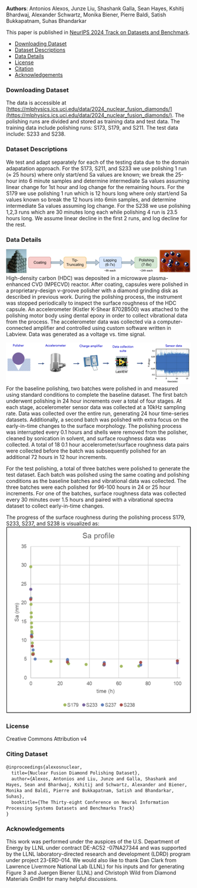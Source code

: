 __Authors__: Antonios Alexos, Junze Liu, Shashank Galla, Sean Hayes, Kshitij Bhardwaj, Alexander Schwartz, Monika Biener, Pierre Baldi, Satish Bukkapatnam, Suhas Bhandarkar

This paper is published in [NeurIPS 2024 Track on Datasets and Benchmark](https://neurips.cc/virtual/2024/poster/97539).

- [Downloading Dataset](#downloading-dataset)
- [Dataset Descriptions](#dataset-descriptions)
- [Data Details](#data-details)
- [License](#license)
- [Citation](#citation)
- [Acknowledgements](#acknowledgements)

### Downloading Dataset
The data is accessible at [https://mlphysics.ics.uci.edu/data/2024_nuclear_fusion_diamonds/](https://mlphysics.ics.uci.edu/data/2024_nuclear_fusion_diamonds/). The polishing runs are divided and stored as training data and test data. The training data include polishing runs: S173, S179, and S211. The test data include: S233 and S238.

### Dataset Descriptions
We test and adapt separately for each of the testing data due to the domain adapatation approach. For the S173, S211, and S233 we use polishing 1 run (≈ 25 hours) where only start/end Sa values are known; we break the 25-hour into 6 minute samples and determine intermediate Sa values assuming linear change for 1st hour and log change for the remaining hours. For the S179 we use polishing 1 run which is 12 hours long where only start/end Sa values known so break the 12 hours into 6min samples, and determine intermediate Sa values assuming log change. For the S238 we use polishing 1,2,3 runs which are 30 minutes long each while polishing 4 run is 23.5 hours long. We assume linear decline in the first 2 runs, and log decline for the rest.

### Data Details
![overview of shell fabrication process](images/Polishing_overview.png "Overview of shell fabrication process")
High-density carbon (HDC) was deposited in a microwave plasma-enhanced CVD (MPECVD) reactor. After coating, capsules were polished in a proprietary-design v-groove polisher with a diamond grinding disk as described in previous work. During the polishing process, the instrument was stopped periodically to inspect the surface roughness of the HDC capsule. An accelerometer (Kistler K-Shear 8702B500) was attached to the polishing motor body using dental epoxy in order to collect vibrational data from the process. The accelerometer data was collected via a computer-connected amplifier and controlled using custom software written in Labview. Data was generated as a voltage vs. time signal. 

![overview of data collection process](images/Data-Collection_overview.png "Overview of data collection process")
For the baseline polishing, two batches were polished in and measured using standard conditions to complete the baseline dataset. The first batch underwent polishing in 24 hour increments over a total of four stages. At each stage, accelerometer sensor data was collected at a 10kHz sampling rate. Data was collected over the entire run, generating 24 hour time-series datasets. Additionally, a second batch was polished with extra focus on the early-in-time changes to the surface morphology. The polishing process was interrupted every 0.1 hours and shells were removed from the polisher, cleaned by sonication in solvent, and surface roughness data was collected. A total of 18 0.1 hour accelerometer/surface roughness data pairs were collected before the batch was subsequently polished for an additional 72 hours in 12 hour increments.

For the test polishing, a total of three batches were polished to generate the test dataset. Each batch was polished using the same coating and polishing conditions as the baseline batches and vibrational data was collected. The three batches were each polished for 96-100 hours in 24 or 25 hour increments. For one of the batches, surface roughness data was collected every 30 minutes over 1.5 hours and paired with a vibrational spectra dataset to collect early-in-time changes.  

The progress of the surface roughness during the polishing process S179, S233, S237, and S238 is visualized as:
![progress of the surface roughness](images/Sa_profile_change.png "Progress of the surface roughness during the polishing process")

### License

Creative Commons Attribution v4

### Citing Dataset

```
@inproceedings{alexosnuclear,
  title={Nuclear Fusion Diamond Polishing Dataset},
  author={Alexos, Antonios and Liu, Junze and Galla, Shashank and Hayes, Sean and Bhardwaj, Kshitij and Schwartz, Alexander and Biener, Monika and Baldi, Pierre and Bukkapatnam, Satish and Bhandarkar, Suhas},
  booktitle={The Thirty-eight Conference on Neural Information Processing Systems Datasets and Benchmarks Track}
}
```

### Acknowledgements
This work was performed under the auspices of the U.S. Department of Energy by LLNL under contract DE-AC52 -07NA27344 and was supported by the LLNL laboratory-directed research and development (LDRD) program under project 23-ERD-014. We would also like to thank Dan Clark from Lawrence Livermore National Lab (LLNL) for his inputs and for generating Figure 3 and Juergen Biener (LLNL) and Christoph Wild from Diamond Materials GmBH for many helpful discussions.
